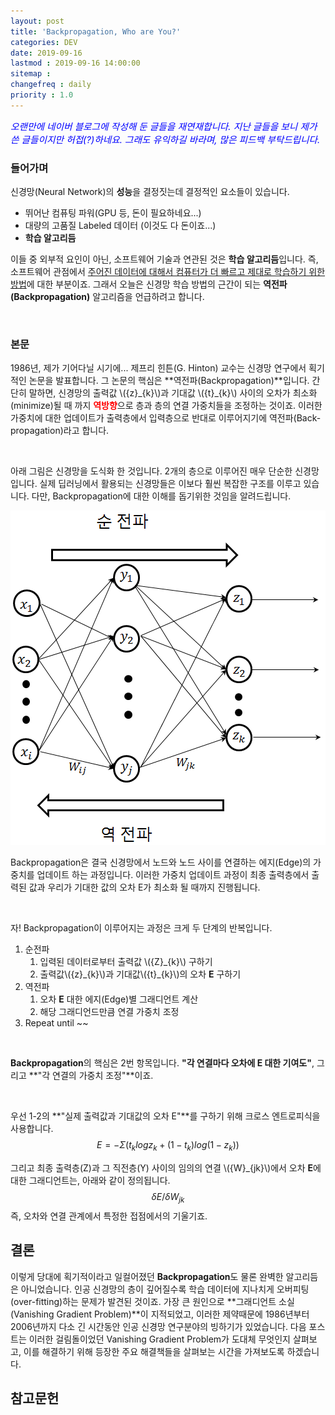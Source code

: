 ```yaml
---
layout: post
title: 'Backpropagation, Who are You?'
categories: DEV
date: 2019-09-16
lastmod : 2019-09-16 14:00:00
sitemap :
changefreq : daily
priority : 1.0
---
```




<span style="font-size:11pt;color:blue">*오랜만에 네이버 블로그에 작성해 둔 글들을 재연재합니다. 지난 글들을 보니 제가 쓴 글들이지만 허접(?)하네요. 그래도 유익하길 바라며, 많은 피드백 부탁드립니다.*</span>

### 들어가며

 신경망(Neural Network)의 **성능**을 결정짓는데 결정적인 요소들이 있습니다. 

* 뛰어난 컴퓨팅 파워(GPU 등, 돈이 필요하네요...)
* 대량의 고품질 Labeled 데이터 (이것도 다 돈이죠...)
* **학습 알고리듬**

이들 중 외부적 요인이 아닌, 소프트웨어 기술과 연관된 것은 **학습 알고리듬**입니다. 즉, 소프트웨어 관점에서 <u>주어진 데이터에 대해서 컴퓨터가 더 빠르고 제대로 학습하기 위한 방법</u>에 대한 부분이죠. 그래서 오늘은 신경망 학습 방법의 근간이 되는 **역전파(Backpropagation)** 알고리즘을 언급하려고 합니다. 

<br>

### 본문

  1986년, 제가 기어다닐 시기에... 제프리 힌튼(G. Hinton) 교수는 신경망 연구에서 획기적인 논문을 발표합니다. 그 논문의 핵심은 **역전파(Backpropagation)**입니다. 간단히 말하면, 신경망의 출력값 \\({z}\_{k}\\)과 기대값 \\({t}\_{k}\\) 사이의 오차가 최소화(minimize)될  때 까지 <span style="color:red">**역방향**</span>으로 층과 층의 연결 가중치들을 조정하는 것이죠. 이러한 가중치에 대한 업데이트가 출력층에서 입력층으로 반대로 이루어지기에 역전파(Back-propagation)라고 합니다. 

<br>

 아래 그림은 신경망을 도식화 한 것입니다. 2개의 층으로 이루어진 매우 단순한 신경망입니다. 실제 딥러닝에서 활용되는 신경망들은 이보다 훨씬 복잡한 구조를 이루고 있습니다.  다만, Backpropagation에 대한 이해를 돕기위한 것임을 알려드립니다. 



![img1](/assets/img/backpropagation1.png)



Backpropagation은 결국 신경망에서 노드와 노드 사이를 연결하는 에지(Edge)의 가중치를 업데이트 하는 과정입니다. 이러한 가중치 업데이트 과정이 최종 출력층에서 출력된 값과 우리가 기대한 값의 오차 E가 최소화 될 때까지 진행됩니다. 

 <br>

자! Backpropagation이 이루어지는 과정은 크게 두 단계의 반복입니다. 

1. 순전파
   1. 입력된 데이터로부터 출력값 \\({Z}_{k}\\) 구하기
   2. 출력값\\({z}\_{k}\\)과 기대값\\({t}\_{k}\\)의 오차 **E** 구하기
2. 역전파
   1. 오차 **E** 대한 에지(Edge)별 그래디언트 계산
   2. 해당 그래디언드만큼 연결 가중치 조정
3. Repeat until ~~

<br>

 **Backpropagation**의 핵심은 2번 항목입니다.  **"각 연결마다 오차에 E 대한 기여도"**, 그리고 **"각 연결의 가중치 조정"**이죠. 

<br>

 우선 1-2의 **"실제 출력값과 기대값의 오차 E"**를 구하기 위해 크로스 엔트로피식을 사용합니다. 
$$
E=-\Sigma({t_klogz_k}+(1-t_k)log(1-z_k))
$$


그리고 최종 출력층(Z)과 그 직전층(Y) 사이의 임의의 연결 \\({W}_{jk}\\)에서 오차 **E**에 대한 그래디언트는,  아래와 같이 정의됩니다. 
$$
\delta E/\delta W_{jk}
$$
즉, 오차와 연결 관계에서 특정한 접점에서의 기울기죠. 



## 결론

 이렇게 당대에 획기적이라고 일컬어졌던 **Backpropagation**도 물론 완벽한 알고리듬은 아니었습니다. 인공 신경망의 층이 깊어질수록 학습 데이터에 지나치게 오버피팅(over-fitting)하는 문제가 발견된 것이죠. 가장 큰 원인으로 **그래디언트 소실(Vanishing Gradient Problem)**이 지적되었고, 이러한 제약때문에 1986년부터 2006년까지 다소 긴 시간동안 인공 신경망 연구분야의 빙하기가 있었습니다. 다음 포스트는 이러한 걸림돌이었던 Vanishing Gradient Problem가 도대체 무엇인지 살펴보고, 이를 해결하기 위해 등장한 주요 해결책들을 살펴보는 시간을 가져보도록 하겠습니다.  



## 참고문헌

[1]:http://jaejunyoo.blogspot.com/2017/01/backpropagation.html 